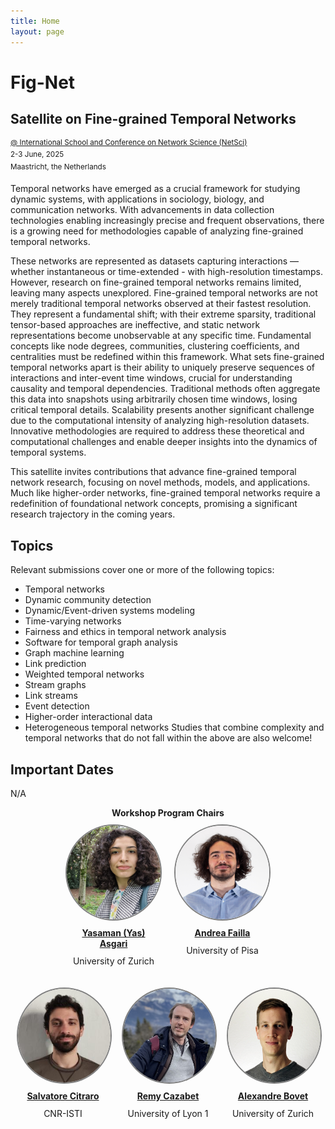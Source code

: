 ```yaml
---
title: Home
layout: page
---
```


# Fig-Net
## Satellite on Fine-grained Temporal Networks 
<sup>[@ International School and Conference on Network Science (NetSci)](https://netsci2025.github.io/)</sup><br>
<sup>2-3 June, 2025</sup><br>
<sup>Maastricht, the Netherlands</sup>

Temporal networks have emerged as a crucial framework for studying dynamic systems, with applications in sociology, biology, and communication networks. With advancements in data collection technologies enabling increasingly precise and frequent observations, there is a growing need for methodologies capable of analyzing fine-grained temporal networks.

These networks are represented as datasets capturing interactions — whether instantaneous or time-extended - with high-resolution timestamps. However, research on fine-grained temporal networks remains limited, leaving many aspects unexplored. Fine-grained temporal networks are not merely traditional temporal networks observed at their fastest resolution. They represent a fundamental shift; with their extreme sparsity, traditional tensor-based approaches are ineffective, and static network representations become unobservable at any specific time. Fundamental concepts like node degrees, communities, clustering coefficients, and centralities must be redefined within this framework. What sets fine-grained temporal networks apart is their ability to uniquely preserve sequences of interactions and inter-event time windows, crucial for understanding causality and temporal dependencies. Traditional methods often aggregate this data into snapshots using arbitrarily chosen time windows, losing critical temporal details. Scalability presents another significant challenge due to the computational intensity of analyzing high-resolution datasets. Innovative methodologies are required to address these theoretical and computational challenges and enable deeper insights into the dynamics of temporal systems.

This satellite invites contributions that advance fine-grained temporal network research, focusing on novel methods, models, and applications. Much like higher-order networks, fine-grained temporal networks require a redefinition of foundational network concepts, promising a significant research trajectory in the coming years. 

## Topics 
Relevant submissions cover one or more of the following topics:
- Temporal networks  
- Dynamic community detection
- Dynamic/Event-driven systems modeling  
- Time-varying networks  
- Fairness and ethics in temporal network analysis
- Software for temporal graph analysis
- Graph machine learning
- Link prediction
- Weighted temporal networks
- Stream graphs
- Link streams
- Event detection
- Higher-order interactional data
- Heterogeneous temporal networks
Studies that combine complexity and temporal networks that do not fall within the above are also welcome!


## Important Dates
N/A

<div style="width: 100%; text-align: center; display: flex; justify-content: center; flex-wrap: wrap;"> 
  <div style="width: 100%; text-align: center"> 
    <b>Workshop Program Chairs</b>
  </div>  
  <div style="display: flex; justify-content: center; width: 100%;">
    <div style="margin: 10px">
      <a href="https://www.yasasgari.com">
        <img src="images/asgari.png" style="border: 2px solid gray; width: 150px; height: 150px; background-size: cover; border-radius: 50%;">
      </a>
      <span style="display: block; padding: 5%; text-align: center;"><a href="https://www.yasasgari.com"><b>Yasaman (Yas) Asgari</b></a></span>
      <span style="display: block; margin-top: -10px; text-align: center;"><p>University of Zurich</p></span>
    </div>
    <div style="margin: 10px">
      <a href="">
        <img src="images/failla.png" style="border: 2px solid gray; width: 150px; height: 150px; background-size: cover; border-radius: 50%;">
      </a>
      <span style="display: block; padding: 5%; text-align: center;"><a href="https://andreafailla.github.io/"><b>Andrea Failla</b></a></span>
      <span style="display: block; margin-top: -10px; text-align: center;"><p>University of Pisa</p></span>
    </div>
  </div>
  <div style="display: flex; justify-content: center; width: 100%;">
    <div style="margin: 10px">
      <a href="https://pages.di.unipi.it/citraro/">
        <img src="images/Citraro.jpeg" style="border: 2px solid gray; width: 150px; height: 150px; background-size: cover; border-radius: 50%;">
      </a>
      <span style="display: block; padding: 5%; text-align: center;"><a href="https://pages.di.unipi.it/citraro/"><b>Salvatore Citraro</b></a></span>
      <span style="display: block; margin-top: -10px; text-align: center;"><p>CNR-ISTI</p></span>
    </div>
    <div style="margin: 10px">
      <a href="https://cazabetremy.fr/index.html">
        <img src="images/cazabet.png" style="border: 2px solid gray; width: 150px; height: 150px; background-size: cover; border-radius: 50%;">
      </a>
      <span style="display: block; padding: 5%; text-align: center;"><a href="https://cazabetremy.fr/index.html"><b>Remy Cazabet</b></a></span>
      <span style="display: block; margin-top: -10px; text-align: center;"><p>University of Lyon 1</p></span>
    </div>
    <div style="margin: 10px">
      <a href="https://alexbovet.github.io/">
        <img src="images/bovet.jpg" style="border: 2px solid gray; width: 150px; height: 150px; background-size: cover; border-radius: 50%;">
      </a>
      <span style="display: block; padding: 5%; text-align: center;"><a href="https://alexbovet.github.io/"><b>Alexandre Bovet</b></a></span>
      <span style="display: block; margin-top: -10px; text-align: center;"><p>University of Zurich</p></span>
    </div>
  </div>
</div>
